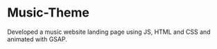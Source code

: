 # Music-Theme

Developed a music website landing page using JS, HTML and CSS and animated with GSAP.
